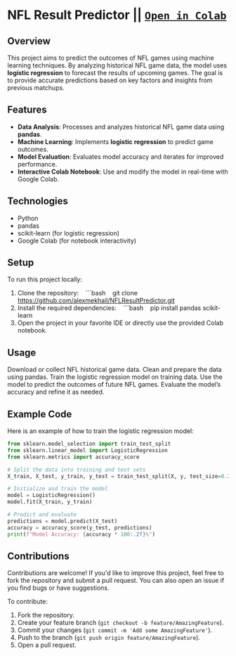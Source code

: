# NFL Result Predictor || [```Open in Colab```](https://colab.research.google.com/github/alexmekhail/NFLResultPredictor/blob/main/NFL_Result_Predictor.ipynb)

## Overview
This project aims to predict the outcomes of NFL games using machine learning techniques. By analyzing historical NFL game data, the model uses **logistic regression** to forecast the results of upcoming games. The goal is to provide accurate predictions based on key factors and insights from previous matchups.

## Features
- **Data Analysis**: Processes and analyzes historical NFL game data using **pandas**.
- **Machine Learning**: Implements **logistic regression** to predict game outcomes.
- **Model Evaluation**: Evaluates model accuracy and iterates for improved performance.
- **Interactive Colab Notebook**: Use and modify the model in real-time with Google Colab.

## Technologies
- Python
- pandas
- scikit-learn (for logistic regression)
- Google Colab (for notebook interactivity)

## Setup
To run this project locally:

1. Clone the repository:
   ```bash
   git clone https://github.com/alexmekhail/NFLResultPredictor.git
2. Install the required dependencies:
   ```bash
   pip install pandas scikit-learn
3. Open the project in your favorite IDE or directly use the provided Colab notebook.

## Usage
Download or collect NFL historical game data.
Clean and prepare the data using pandas.
Train the logistic regression model on training data.
Use the model to predict the outcomes of future NFL games.
Evaluate the model’s accuracy and refine it as needed.

## Example Code
Here is an example of how to train the logistic regression model:
```python
from sklearn.model_selection import train_test_split
from sklearn.linear_model import LogisticRegression
from sklearn.metrics import accuracy_score

# Split the data into training and test sets
X_train, X_test, y_train, y_test = train_test_split(X, y, test_size=0.2)

# Initialize and train the model
model = LogisticRegression()
model.fit(X_train, y_train)

# Predict and evaluate
predictions = model.predict(X_test)
accuracy = accuracy_score(y_test, predictions)
print(f"Model Accuracy: {accuracy * 100:.2f}%")
```

## Contributions
Contributions are welcome! If you'd like to improve this project, feel free to fork the repository and submit a pull request. You can also open an issue if you find bugs or have suggestions.

To contribute:
1. Fork the repository.
2. Create your feature branch (`git checkout -b feature/AmazingFeature`).
3. Commit your changes (`git commit -m 'Add some AmazingFeature'`).
4. Push to the branch (`git push origin feature/AmazingFeature`).
5. Open a pull request.
